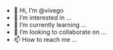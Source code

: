 - 👋 Hi, I’m @vivego
- 👀 I’m interested in ...
- 🌱 I’m currently learning ...
- 💞️ I’m looking to collaborate on ...
- 📫 How to reach me ...

<!---
vivego/vivego is a ✨ special ✨ repository because its `README.md` (this file) appears on your GitHub profile.
You can click the Preview link to take a look at your changes.
--->
